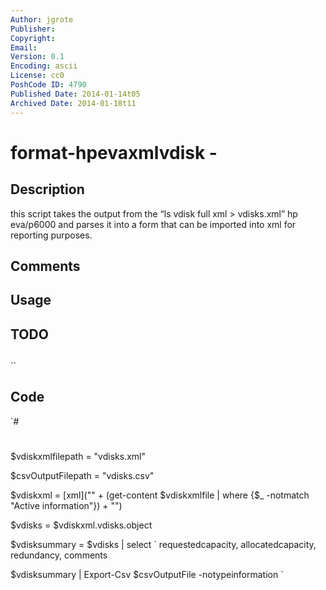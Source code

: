 ```yaml
---
Author: jgrote
Publisher: 
Copyright: 
Email: 
Version: 0.1
Encoding: ascii
License: cc0
PoshCode ID: 4790
Published Date: 2014-01-14t05
Archived Date: 2014-01-18t11
---
```


# format-hpevaxmlvdisk - 

## Description

this script takes the output from the “ls vdisk full xml > vdisks.xml” hp eva/p6000 and parses it into a form that can be imported into xml for reporting purposes.

## Comments



## Usage



## TODO



## 

``

## Code

`#
 #
 $vdiskxmlfilepath = "vdisks.xml"
 
 $csvOutputFilepath = "vdisks.csv"
 
 $vdiskxml = [xml]("<vdisks>" + (get-content $vdiskxmlfile | where {$_ -notmatch "Active information"}) + "</vdisks>")
 
 $vdisks = $vdiskxml.vdisks.object
 
 $vdisksummary = $vdisks | select `
     requestedcapacity,
     allocatedcapacity,
     redundancy,
     comments
 
 $vdisksummary | Export-Csv $csvOutputFile -notypeinformation
`


